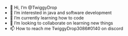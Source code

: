 - 👋 Hi, I’m @TwiggyDrop
- 👀 I’m interested in java and software development
- 🌱 I’m currently learning how to code
- 💞️ I’m looking to collaborate on learning new things
- 📫 How to reach me TwiggyDrop3086#0140 on discord

<!---
TwiggyDrop/TwiggyDrop is a ✨ special ✨ repository because its `README.md` (this file) appears on your GitHub profile.
You can click the Preview link to take a look at your changes.
--->
